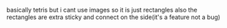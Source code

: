 basically tetris but i cant use images so it is just rectangles 
also the rectangles are extra sticky and connect on the side(it's a feature not a bug)
